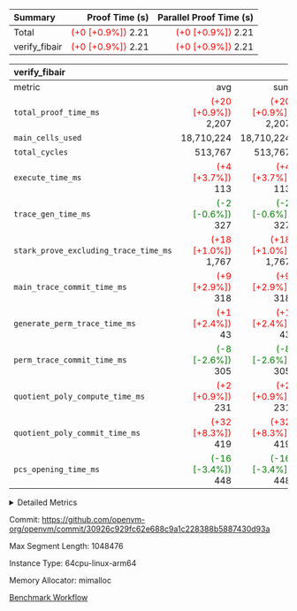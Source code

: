 | Summary | Proof Time (s) | Parallel Proof Time (s) |
|:---|---:|---:|
| Total | <span style='color: red'>(+0 [+0.9%])</span> 2.21 | <span style='color: red'>(+0 [+0.9%])</span> 2.21 |
| verify_fibair | <span style='color: red'>(+0 [+0.9%])</span> 2.21 | <span style='color: red'>(+0 [+0.9%])</span> 2.21 |


| verify_fibair |||||
|:---|---:|---:|---:|---:|
|metric|avg|sum|max|min|
| `total_proof_time_ms ` | <span style='color: red'>(+20 [+0.9%])</span> 2,207 | <span style='color: red'>(+20 [+0.9%])</span> 2,207 | <span style='color: red'>(+20 [+0.9%])</span> 2,207 | <span style='color: red'>(+20 [+0.9%])</span> 2,207 |
| `main_cells_used     ` |  18,710,224 |  18,710,224 |  18,710,224 |  18,710,224 |
| `total_cycles        ` |  513,767 |  513,767 |  513,767 |  513,767 |
| `execute_time_ms     ` | <span style='color: red'>(+4 [+3.7%])</span> 113 | <span style='color: red'>(+4 [+3.7%])</span> 113 | <span style='color: red'>(+4 [+3.7%])</span> 113 | <span style='color: red'>(+4 [+3.7%])</span> 113 |
| `trace_gen_time_ms   ` | <span style='color: green'>(-2 [-0.6%])</span> 327 | <span style='color: green'>(-2 [-0.6%])</span> 327 | <span style='color: green'>(-2 [-0.6%])</span> 327 | <span style='color: green'>(-2 [-0.6%])</span> 327 |
| `stark_prove_excluding_trace_time_ms` | <span style='color: red'>(+18 [+1.0%])</span> 1,767 | <span style='color: red'>(+18 [+1.0%])</span> 1,767 | <span style='color: red'>(+18 [+1.0%])</span> 1,767 | <span style='color: red'>(+18 [+1.0%])</span> 1,767 |
| `main_trace_commit_time_ms` | <span style='color: red'>(+9 [+2.9%])</span> 318 | <span style='color: red'>(+9 [+2.9%])</span> 318 | <span style='color: red'>(+9 [+2.9%])</span> 318 | <span style='color: red'>(+9 [+2.9%])</span> 318 |
| `generate_perm_trace_time_ms` | <span style='color: red'>(+1 [+2.4%])</span> 43 | <span style='color: red'>(+1 [+2.4%])</span> 43 | <span style='color: red'>(+1 [+2.4%])</span> 43 | <span style='color: red'>(+1 [+2.4%])</span> 43 |
| `perm_trace_commit_time_ms` | <span style='color: green'>(-8 [-2.6%])</span> 305 | <span style='color: green'>(-8 [-2.6%])</span> 305 | <span style='color: green'>(-8 [-2.6%])</span> 305 | <span style='color: green'>(-8 [-2.6%])</span> 305 |
| `quotient_poly_compute_time_ms` | <span style='color: red'>(+2 [+0.9%])</span> 231 | <span style='color: red'>(+2 [+0.9%])</span> 231 | <span style='color: red'>(+2 [+0.9%])</span> 231 | <span style='color: red'>(+2 [+0.9%])</span> 231 |
| `quotient_poly_commit_time_ms` | <span style='color: red'>(+32 [+8.3%])</span> 419 | <span style='color: red'>(+32 [+8.3%])</span> 419 | <span style='color: red'>(+32 [+8.3%])</span> 419 | <span style='color: red'>(+32 [+8.3%])</span> 419 |
| `pcs_opening_time_ms ` | <span style='color: green'>(-16 [-3.4%])</span> 448 | <span style='color: green'>(-16 [-3.4%])</span> 448 | <span style='color: green'>(-16 [-3.4%])</span> 448 | <span style='color: green'>(-16 [-3.4%])</span> 448 |



<details>
<summary>Detailed Metrics</summary>

|  | verify_program_compile_ms | total_cells | stark_prove_excluding_trace_time_ms | quotient_poly_compute_time_ms | quotient_poly_commit_time_ms | perm_trace_commit_time_ms | pcs_opening_time_ms | main_trace_commit_time_ms |
| --- | --- | --- | --- | --- | --- | --- | --- |
|  | 5 | 65,536 | 64 | 3 | 13 | 0 | 34 | 13 | 

| air_name | rows | quotient_deg | main_cols | interactions | constraints | cells |
| --- | --- | --- | --- | --- | --- | --- |
| AccessAdapterAir<2> |  | 4 |  | 5 | 11 |  | 
| AccessAdapterAir<4> |  | 4 |  | 5 | 11 |  | 
| AccessAdapterAir<8> |  | 4 |  | 5 | 11 |  | 
| FibonacciAir | 32,768 | 1 | 2 |  | 5 | 65,536 | 
| FriReducedOpeningAir |  | 4 |  | 31 | 52 |  | 
| NativePoseidon2Air<BabyBearParameters>, 1> |  | 4 |  | 176 | 555 |  | 
| PhantomAir |  | 4 |  | 3 | 4 |  | 
| ProgramAir |  | 1 |  | 1 | 4 |  | 
| VariableRangeCheckerAir |  | 1 |  | 1 | 4 |  | 
| VmAirWrapper<AluNativeAdapterAir, FieldArithmeticCoreAir> |  | 4 |  | 15 | 23 |  | 
| VmAirWrapper<BranchNativeAdapterAir, BranchEqualCoreAir<1> |  | 4 |  | 11 | 22 |  | 
| VmAirWrapper<JalNativeAdapterAir, JalCoreAir> |  | 4 |  | 7 | 6 |  | 
| VmAirWrapper<NativeAdapterAir<2, 0>, PublicValuesCoreAir> |  | 4 |  | 11 | 22 |  | 
| VmAirWrapper<NativeLoadStoreAdapterAir<1>, NativeLoadStoreCoreAir<1> |  | 4 |  | 15 | 16 |  | 
| VmAirWrapper<NativeLoadStoreAdapterAir<4>, NativeLoadStoreCoreAir<4> |  | 4 |  | 15 | 16 |  | 
| VmAirWrapper<NativeVectorizedAdapterAir<4>, FieldExtensionCoreAir> |  | 4 |  | 15 | 23 |  | 
| VmConnectorAir |  | 4 |  | 3 | 8 |  | 
| VolatileBoundaryAir |  | 4 |  | 4 | 16 |  | 

| group | trace_gen_time_ms | total_proof_time_ms | total_cycles | total_cells | stark_prove_excluding_trace_time_ms | quotient_poly_compute_time_ms | quotient_poly_commit_time_ms | perm_trace_commit_time_ms | pcs_opening_time_ms | main_trace_commit_time_ms | main_cells_used | generate_perm_trace_time_ms | execute_time_ms |
| --- | --- | --- | --- | --- | --- | --- | --- | --- | --- | --- | --- | --- | --- |
| verify_fibair | 327 | 2,207 | 513,767 | 43,401,880 | 1,767 | 231 | 419 | 305 | 448 | 318 | 18,710,224 | 43 | 113 | 

| group | air_name | rows | prep_cols | perm_cols | main_cols | cells |
| --- | --- | --- | --- | --- | --- | --- |
| verify_fibair | AccessAdapterAir<2> | 65,536 |  | 12 | 11 | 1,507,328 | 
| verify_fibair | AccessAdapterAir<4> | 32,768 |  | 12 | 13 | 819,200 | 
| verify_fibair | AccessAdapterAir<8> | 128 |  | 12 | 17 | 3,712 | 
| verify_fibair | FriReducedOpeningAir | 1,024 |  | 36 | 25 | 62,464 | 
| verify_fibair | NativePoseidon2Air<BabyBearParameters>, 1> | 16,384 |  | 216 | 399 | 10,076,160 | 
| verify_fibair | PhantomAir | 16,384 |  | 8 | 6 | 229,376 | 
| verify_fibair | ProgramAir | 8,192 |  | 8 | 10 | 147,456 | 
| verify_fibair | VariableRangeCheckerAir | 262,144 | 2 | 8 | 1 | 2,359,296 | 
| verify_fibair | VmAirWrapper<AluNativeAdapterAir, FieldArithmeticCoreAir> | 262,144 |  | 20 | 29 | 12,845,056 | 
| verify_fibair | VmAirWrapper<BranchNativeAdapterAir, BranchEqualCoreAir<1> | 131,072 |  | 16 | 23 | 5,111,808 | 
| verify_fibair | VmAirWrapper<JalNativeAdapterAir, JalCoreAir> | 16,384 |  | 12 | 9 | 344,064 | 
| verify_fibair | VmAirWrapper<NativeLoadStoreAdapterAir<1>, NativeLoadStoreCoreAir<1> | 131,072 |  | 24 | 22 | 6,029,312 | 
| verify_fibair | VmAirWrapper<NativeLoadStoreAdapterAir<4>, NativeLoadStoreCoreAir<4> | 16,384 |  | 24 | 31 | 901,120 | 
| verify_fibair | VmAirWrapper<NativeVectorizedAdapterAir<4>, FieldExtensionCoreAir> | 8,192 |  | 20 | 38 | 475,136 | 
| verify_fibair | VmConnectorAir | 2 | 1 | 8 | 4 | 24 | 
| verify_fibair | VolatileBoundaryAir | 131,072 |  | 8 | 11 | 2,490,368 | 

</details>


Commit: https://github.com/openvm-org/openvm/commit/30926c929fc62e688c9a1c228388b5887430d93a

Max Segment Length: 1048476

Instance Type: 64cpu-linux-arm64

Memory Allocator: mimalloc

[Benchmark Workflow](https://github.com/openvm-org/openvm/actions/runs/12982484777)
